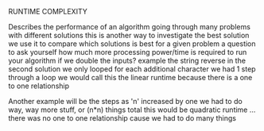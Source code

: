 RUNTIME COMPLEXITY

Describes the performance of an algorithm
going through many problems with different solutions this is another way to investigate the best solution
we use it to compare which solutions is best for a given problem
a question to ask yourself
how much more processing power/time is required to run your algorithm if we double the inputs?
example
the string reverse
in the second solution we only looped for each additional character we had 1 step through a loop
we would call this the linear runtime because there is a one to one relationship

Another example will be the steps
as 'n' increased by one we had to do way, way more stuff, or (n*n) things total
this would be quadratic runtime …there was no one to one relationship
cause we had to do many things
